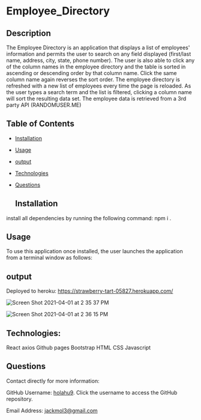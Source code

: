 
  # Employee_Directory 


  ## Description 

The Employee Directory is an application that displays a list of employees' information and permits the user to search on any field displayed (first/last name, address, city, state, phone number). The user is also able to click any of the column names in the employee directory and the table is sorted in ascending or descending order by that column name. Click the same column name again reverses the sort order. The employee directory is refreshed with a new list of employees every time the page is reloaded. As the user types a search term and the list is filtered, clicking a column name will sort the resulting data set. The employee data is retrieved from a 3rd party API (RANDOMUSER.ME)  


  ## Table of Contents

* [Installation](#installation)
* [Usage](#usage)
* [output](#output)
* [Technologies](#Technologies)
* [Questions](#questions)


  ## Installation 

install all dependencies by running the following command: npm i . 


  ## Usage 

To use this application once installed, the user launches the application from a terminal window as follows: 



## output 

Deployed to heroku:   https://strawberry-tart-05827.herokuapp.com/



![Screen Shot 2021-04-01 at 2 35 37 PM](https://user-images.githubusercontent.com/70487513/113340561-0c410880-92fa-11eb-9866-11848b322d2a.png)




![Screen Shot 2021-04-01 at 2 36 15 PM](https://user-images.githubusercontent.com/70487513/113340571-0f3bf900-92fa-11eb-99c3-1fce51ca77d0.png)

## Technologies:

React
axios
Github pages
Bootstrap
HTML
CSS
Javascript


  ## Questions 

Contact directly for more information:

GitHub Username: [holahu9](https://github.com/holahu9). Click the username to access the GitHub repository. 

Email Address: [jackmol3@gmail.com](mailto:jackmol3@gmail.com)
